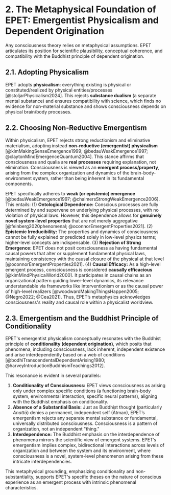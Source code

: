 # 2. The Metaphysical Foundation of EPET: Emergentist Physicalism and Dependent Origination

Any consciousness theory relies on metaphysical assumptions. EPET articulates its position for scientific plausibility, conceptual coherence, and compatibility with the Buddhist principle of dependent origination.

## 2.1. Adopting Physicalism

EPET adopts **physicalism**: everything existing is physical or constituted/realized by physical entities/processes [@stoljarPhysicalism2024]. This rejects **substance dualism** (a separate mental substance) and ensures compatibility with science, which finds no evidence for non-material substance and shows consciousness depends on physical brain/body processes.

## 2.2. Choosing Non-Reductive Emergentism

Within physicalism, EPET rejects strong reductionism and eliminative materialism, adopting instead **non-reductive (emergentist) physicalism** [@kimMakingSenseEmergence1999; @bedauWeakEmergence1997; @claytonMindEmergenceQuantum2004]. This stance affirms that consciousness and qualia are **real processes** requiring explanation, not elimination. Consciousness is viewed as an **emergent process/property**, arising from the complex organization and dynamics of the brain-body-environment system, rather than being inherent in its fundamental components.

EPET specifically adheres to **weak (or epistemic) emergence** [@bedauWeakEmergence1997; @chalmersStrongWeakEmergence2006]. This entails:
(1) **Ontological Dependence:** Conscious processes are fully determined by and supervene on underlying physical processes, with no violation of physical laws. However, this dependence allows for **genuinely novel system-level properties** that are not merely aggregative [@feinberg2020phenomenal; @oconnorEmergentProperties2021].
(2) **Epistemic Irreducibility:** The properties and dynamics of consciousness cannot be fully explained or predicted solely in low-level physics terms; higher-level concepts are indispensable.
(3) **Rejection of Strong Emergence:** EPET does not posit consciousness as having fundamental causal powers that alter or supplement fundamental physical laws, maintaining consistency with the causal closure of the physical at that level [@oconnorEmergentProperties2021].
(4) **Causal Efficacy:** As a high-level emergent process, consciousness is considered **causally efficacious** [@kimMindPhysicalWorld2000]. It participates in causal chains as an organizational pattern guiding lower-level dynamics, its relevance understandable via frameworks like interventionism or as the causal power of high-level realizers [@woodwardMakingThingsHappen2005; @Negro2022; @Cea2021].
Thus, EPET’s metaphysics acknowledges consciousness's reality and causal role within a physicalist worldview.


## 2.3. Emergentism and the Buddhist Principle of Conditionality

EPET's emergentist physicalism conceptually resonates with the Buddhist principle of **conditionality (dependent origination)**, which posits that phenomena, including consciousness, lack inherent, independent existence and arise interdependently based on a web of conditions [@bodhiTranscendentalDependentArising1980; @harveyIntroductionBuddhismTeachings2012].

This resonance is evident in several parallels:
1.  **Conditionality of Consciousness:** EPET views consciousness as arising only under complex specific conditions (a functioning brain-body system, environmental interaction, specific neural patterns), aligning with the Buddhist emphasis on conditionality.
2.  **Absence of a Substantial Basis:** Just as Buddhist thought (particularly *Anattā*) denies a permanent, independent self (Ātman), EPET’s emergentism rejects any separate mental substance or fundamental, universally distributed consciousness. Consciousness is a pattern of organization, not an independent "thing."
3.  **Interdependence:** The Buddhist emphasis on the interdependence of phenomena mirrors the scientific view of emergent systems. EPET’s emergentism implies complex, bidirectional interactions across levels of organization and between the system and its environment, where consciousness is a novel, system-level phenomenon arising from these intricate interdependencies.

This metaphysical grounding, emphasizing conditionality and non-substantiality, supports EPET's specific theses on the nature of conscious experience as an emergent process with intrinsic phenomenal characteristics.